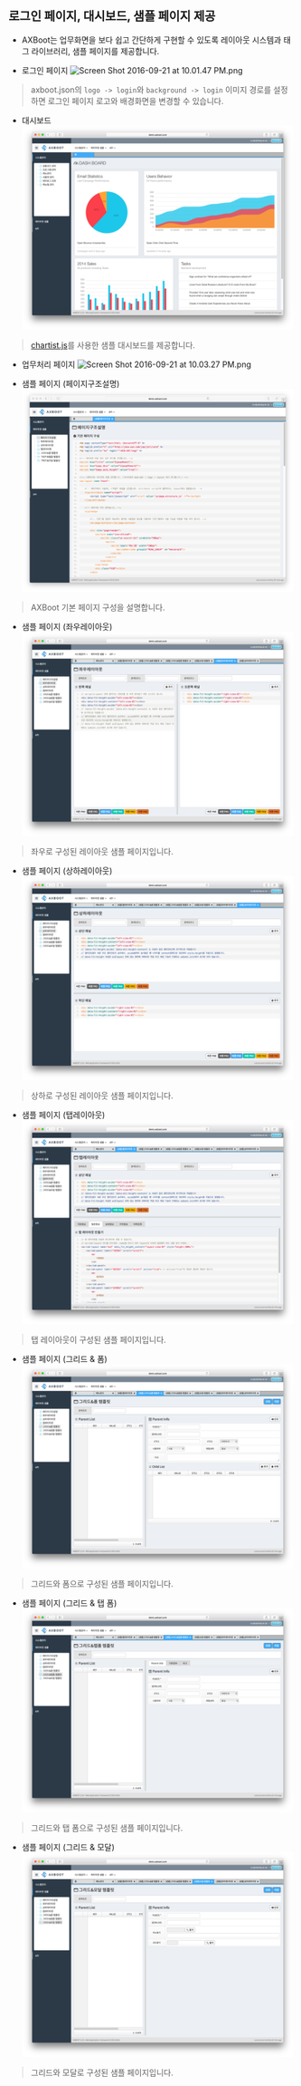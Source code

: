 ## 로그인 페이지, 대시보드, 샘플 페이지 제공 

- AXBoot는 업무화면을 보다 쉽고 간단하게 구현할 수 있도록 레이아웃 시스템과 태그 라이브러리, 샘플 페이지를 제공합니다.

- 로그인 페이지
![Screen Shot 2016-09-21 at 10.01.47 PM.png](https://raw.githubusercontent.com/axboot/ax-boot-document/master/assets/99BBB611C6A12C6E4F1D847E29F25A10.png)
>axboot.json의 `logo -> login`와 `background -> login` 이미지 경로를 설정하면 로그인 페이지 로고와 배경화면을 변경할 수 있습니다.

- 대시보드 
![Screen Shot 2016-09-21 at 10.03.27 PM.png](../assets/layout-001.png)
>[chartist.js](https://gionkunz.github.io/chartist-js/)를 사용한 샘플 대시보드를 제공합니다. 

- 업무처리 페이지
![Screen Shot 2016-09-21 at 10.03.27 PM.png](https://raw.githubusercontent.com/axboot/ax-boot-document/master/assets/7388A59A5E43F9660328D54C2E2084F3.png)

- 샘플 페이지 (페이지구조설명)  
![Screen Shot 2016-09-21 at 10.03.27 PM.png](../assets/layout-002.png)

>AXBoot 기본 페이지 구성을 설명합니다.

- 샘플 페이지 (좌우레이아웃)
![Screen Shot 2016-09-21 at 10.03.27 PM.png](../assets/layout-003.png)
>좌우로 구성된 레이아웃 샘플 페이지입니다.

- 샘플 페이지 (상하레이아웃)
![Screen Shot 2016-09-21 at 10.03.27 PM.png](../assets/layout-004.png)
>상하로 구성된 레이아웃 샘플 페이지입니다.

- 샘플 페이지 (탭레이아웃)
![Screen Shot 2016-09-21 at 10.03.27 PM.png](../assets/layout-005.png)
>탭 레이아웃이 구성된 샘플 페이지입니다.

- 샘플 페이지 (그리드 & 폼)
![Screen Shot 2016-09-21 at 10.03.27 PM.png](../assets/layout-006.png)
>그리드와 폼으로 구성된 샘플 페이지입니다.

- 샘플 페이지 (그리드 & 탭 폼)
![Screen Shot 2016-09-21 at 10.03.27 PM.png](../assets/layout-007.png)
>그리드와 탭 폼으로 구성된 샘플 페이지입니다.

- 샘플 페이지 (그리드 & 모달)
![Screen Shot 2016-09-21 at 10.03.27 PM.png](../assets/layout-008.png)
>그리드와 모달로 구성된 샘플 페이지입니다.




